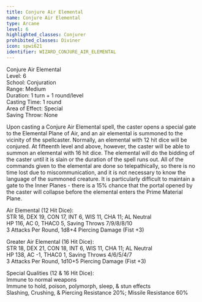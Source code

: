 ```yaml
---
title: Conjure Air Elemental
name: Conjure Air Elemental
type: Arcane
level: 6
highlighted_classes: Conjurer
prohibited_classes: Diviner
icon: spwi621
identifier: WIZARD_CONJURE_AIR_ELEMENTAL
---
```

Conjure Air Elemental  
Level: 6  
School: Conjuration  
Range: Medium  
Duration: 1 turn + 1 round/level  
Casting Time: 1 round  
Area of Effect: Special  
Saving Throw: None  
  
Upon casting a Conjure Air Elemental spell, the caster opens a special gate to the Elemental Plane of Air, and an air elemental is summoned to the vicinity of the spellcaster. Normally, an elemental with 12 hit dice will be conjured. At fifteenth level and above, however, the caster will be able to summon an elemental with 16 hit dice. The elemental will do the bidding of the caster until it is slain or the duration of the spell runs out. All of the commands given to the elemental are done so telepathically, so there is no time lost due to miscommunication, and it is not necessary to know the language of the summoned creature. It is particularly difficult to maintain a gate to the Inner Planes - there is a 15% chance that the portal opened by the caster will collapse before the elemental enters the Prime Material Plane.  
  
Air Elemental (12 Hit Dice):  
STR 16, DEX 19, CON 17, INT 6, WIS 11, CHA 11;  AL Neutral  
HP 116, AC 0, THAC0 5, Saving Throws 7/9/8/8/10  
3 Attacks Per Round, 1d8+4 Piercing Damage (Fist +3)  
  
Greater Air Elemental (16 Hit Dice):  
STR 18, DEX 21, CON 18, INT 6, WIS 11, CHA 11;  AL Neutral  
HP 138, AC -1, THAC0 1, Saving Throws 4/6/5/4/7  
3 Attacks Per Round, 1d10+5 Piercing Damage (Fist +3)  
  
Special Qualities (12 &amp; 16 Hit Dice):  
Immune to normal weapons  
Immune to hold, poison, polymorph, sleep, &amp; stun effects  
Slashing, Crushing, &amp; Piercing Resistance 20%; Missile Resistance 60%  
